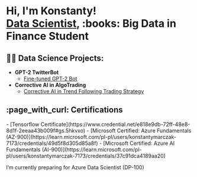 <h1>Hi, I'm Konstanty! <br/><a href="https://github.com/DataProfunda">Data Scientist</a>, :books: Big Data in Finance Student</a>

<h2>👨‍💻 Data Science Projects:</h2>

- <b>GPT-2 TwitterBot</b>
  - [Fine-tuned GPT-2 Bot](https://github.com/DataProfunda/GPT-2-TwitterBot)
- <b>Corrective AI in AlgoTrading</b>
  - [Corrective AI in Trend Following Trading Strategy](https://github.com/DataProfunda/Corrective-AI-in-AlgoTrading)

<h2>:page_with_curl: Certifications</h2>
- [Tensorflow Certificate](https://www.credential.net/e818e9db-72ff-48e8-8d1f-2eeaa43b009f#gs.5hkvxo)
- [Microsoft Certified: Azure Fundamentals (AZ-900)](https://learn.microsoft.com/pl-pl/users/konstantymarczak-7173/credentials/49d5f8d305d85a8f)
- [Microsoft Certified: Azure AI Fundamentals (AI-900)](https://learn.microsoft.com/pl-pl/users/konstantymarczak-7173/credentials/37c91dca4189aa20)

I’m currently preparing for Azure Data Scientist (DP-100)
<!--
**joshmadakor1/joshmadakor1** is a ✨ _special_ ✨ repository because its `README.md` (this file) appears on your GitHub profile.

Here are some ideas to get you started:

- 🔭 I’m currently working on ...
- 🌱 I’m currently learning ...
- 👯 I’m looking to collaborate on ...
- 🤔 I’m looking for help with ...
- 💬 Ask me about ...
- 📫 How to reach me: ...
- 😄 Pronouns: ...
- ⚡ Fun fact: ...
-->
